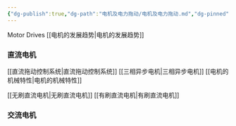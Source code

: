```yaml
---
{"dg-publish":true,"dg-path":"电机及电力拖动/电机及电力拖动.md","dg-pinned":true,"permalink":"/电机及电力拖动/电机及电力拖动/","pinned":true,"dgPassFrontmatter":true,"noteIcon":"","created":"2024-04-16T13:01:27.436+08:00","updated":"2024-05-15T18:29:58.106+08:00"}
---
```


Motor Drives
[[电机的发展趋势\|电机的发展趋势]]

### 直流电机
[[直流拖动控制系统\|直流拖动控制系统]]
[[三相异步电机\|三相异步电机]]
[[电机的机械特性\|电机的机械特性]]

[[无刷直流电机\|无刷直流电机]]
[[有刷直流电机\|有刷直流电机]]

### 交流电机







